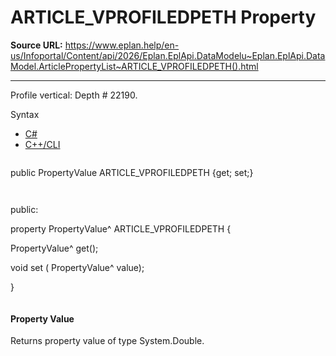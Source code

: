 # ARTICLE_VPROFILEDPETH Property

**Source URL:** https://www.eplan.help/en-us/Infoportal/Content/api/2026/Eplan.EplApi.DataModelu~Eplan.EplApi.DataModel.ArticlePropertyList~ARTICLE_VPROFILEDPETH().html

---

Profile vertical: Depth # 22190.

Syntax

- [C#](#i-syntax-CS)
- [C++/CLI](#i-syntax-CPP2005)

```
```
public PropertyValue ARTICLE_VPROFILEDPETH {get; set;}
```
```

```
```
public:

property PropertyValue^ ARTICLE_VPROFILEDPETH {

   PropertyValue^ get();

   void set (    PropertyValue^ value);

}
```
```

#### Property Value

Returns property value of type System.Double.

